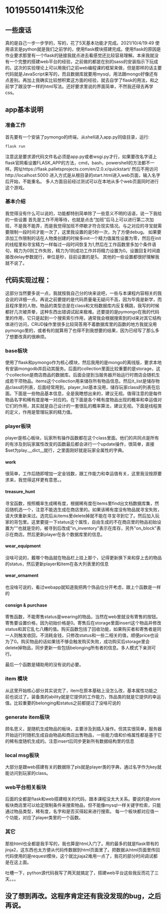 # 10195501411朱汉伦

## 一些废话
真的是自己一步一步学的，写的，花了5天基本功能才完成。2021/10/4/19:49
使用语言是python就是我们之前学的，使用flask模块搭建完成。使用flask的原因是作业要求那里有一个flask的链接我就点进去看感觉还比较容易理解。本来我就没有一个完整的搭建web平台的经验，之前做的都是在别的sass的安装指示下玩成的。这次的实验理论上可以用我们之前web编程课的框架来做，但是那样的话主要代码就是JavaScript来写的，而且数据库就要用mysql，用法跟mongo好像还有点差别。再加上我确实比较想积累这方面的经验，就去自学了flask的用法，和之前学了跟没学一样的html写法。还好要求里说的界面简单，不然我还得去再学css。

## app基本说明
### 准备工作
首先要有一个安装了pymongo的终端，从shell进入app.py同级目录，运行:
```python
flask run
```
注意这是要求源代码文件名必须是app.py或者wsgi.py才行，如果要改名字请上flask官网看设置FLASK_APP的方法，cmd，bash，powershell的方法都不一样。网址https://flask.palletsprojects.com/en/2.0.x/quickstart/
然后不用访问http://localhost:5000
进入方式是从根目录的start.html进入web页面，输入名字后开始，不能重名。
多人方面目前经过测试可以在本地从多个web页面同时进行这个游戏。

### 基本介绍
我觉得没有什么可以说的，功能都特别简单除了一些意义不明的话语，说一下我给的一些设置
首先是工作不用等待，也就是点击“加班”后马上可以进行第二次加班，不是我不能弄，而是我觉得加班不停歇才符合现实情况。与之对应的寻宝就需要限制一段时间才能一次了，这里我设置的是5秒一次，为了方便debug。
如果要添加工作限制的话在人物类创建的时候多init一个精力值属性设置为零，然后在init的线程里和寻宝精力一样每过一段时间恢复为1,然后在工作函数里多加个条件语句，精力为0则工作失败，精力为1则成功工作并将精力设置为0。设置回复时间直接改delay参数就行，单位是秒，目前设置的是5。
其他的一些设置都很好理解我就不说了。

## 代码实现过程：
这部分当然要多说一点，我就按我自己分的块来说吧，一些与本课程内容相关的我会说的详细一点。再说之前要提的是代码质量毫无疑问不高，因为毕竟是新学，而且程序里的人物，物品的类型总是在class和文档数据库内反复横跳，我写的时候都好几次被弄晕，这种东西出错调试起来极难。还要提的是pymongo在我的代码里的作用，它只是起到一个搜索索引作用，通常我会根据搜索到的id来对其它结构体进行访问，CRUD操作里很多比较简答用不着数据库里的函数的地方我就没用pymongo里的，或者有的就算用了也得不到我想要的结果，因为已经写了那么多了想要改真的很麻烦。

### base板块
使用了flask和pymongo作为核心模块，然后我用的是mongo的离线版，要求本地有安装mongodb并启动其服务。后面的collection里面比较重要的是storage，这个collection是商店商品的数据库。后面会提到当服务器开始运行时商店会随机生成若干项物品。items这个collection用来储存所有物品信息。然后it_list是储存物品class的列表，后面经常用到。player_list基本没用，储存玩家class的列表在后面。下面是一些物品基本信息，全是我瞎想出来的，建议无视。值得注意的是每件物品名字和稀有度是唯一对应的。在下面是各个稀有度物品出现的概率和幸运值对它们的作用，其实就是自己设计的一套很乱的概率算法，建议无视。下面是线程类的定义，作用是管理玩家的精力值。

### player板块
player是核心板块，玩家所有操作函数都在这个class里面。他们的共同点是所有的有涉及到玩家属性改变的函数最后都会进行一个update操作，很简单，直接$set为play.__dict__就行，之里面刚好就是玩家全属性的字典。

#### work
很简单，工作后随即增加一定金钱数，跟工作能力和幸运值有关，这里我没按原要求来，我觉得这样更有意思。。

#### treasure_hunt
寻宝函数，按照概率生成稀有度，根据稀有度在items里find出文档数据库集，然后随机选一个，注意不能选生成在商店里的。如果该稀有度没有物品就寻宝失败，请大侠重新来过。选完后从items里delete掉就不能在寻宝寻到它了。然后加入玩家的背包里。这里要提一下status这个属性，自由生成的不在商店里的物品初始设置为""也就是空的，被寻到后改成"in_inventory"表示在库存，另外"on_block"表示在商店。然后更新player在各个数据库里的信息。

#### wear_equipment
没啥可说的，戴哪个物品就在物品栏上挂上那个，记得更新换下来和穿上去的物品的status，然后更新player和item在各大列表里的信息

#### wear_ornament
也没啥可说的，看过webapp就知道我把两个饰品位分开考虑，跟上个函数是一样的

#### consign & purchase
寄售函数，不能寄售status是wearing的物品，当然在web里就没有寄售的按钮。寄售要设置价格，因为初始价格是0。寄售后在storage里面insert这个物品并修改status和其它乱七八糟的值。购买函数包括了回收功能，如果购买者和寄售者是同一人则触发收回，不消耗金钱，只修改status和一些二相关的值，顺便price也设为了0。购买物品的话如果钱不够会触发购买失败，成功购买后storage里会delete掉物品，同步更新一些包括belonging所有者的信息。多人模式下亲测可行。

最后一个函数是辅助用的没有说的必要。

### item 模块
从这里开始核心部分其实说完了，item在原本基础上没怎么改，基本属性功能之前也说过了。装备类的ability就是它提供的工作能力，饰品类的就是它提供的幸运值。比较重要的belonging和status之前都提过了没啥可说的

### generate item板块
顾名思义，是随机生成物品的板块，主要涉及到插入操作。但其实很简单，服务器开始运行时随机生成自由物品和商店出售物品，一些能力值和价格属性都是基于它的稀有度随机生成的。注意insert后同步更新所有数据结构里的信息

### local msg板块
大部分是跟web搭建有关的数据除了pls就是player类的字典，通过名字作为key就能访问到玩家的class。

### web平台相关板块
后面的全都是flask和web搭建相关的代码，跟本课程没太大关系。要说的是store板块商店里可以给定限制条件来搜索物品，但不能像mysql一样关键字检索，只能通过物品类型，稀有度，名字和是否买得起来进行搜索。
每一个板块都对应值一个功能，对应了player类里的一个函数。

### 其它
那些html也全都是我手写的，我也算是html入门了。用的最多的就是flask带有的jinja2，这东西也太方便从代码传数据到html页面里了。把数据从html页面里传回代码使用的是request模块，这个就比jiaja2难用一点了，我花的部分时间调试都是在这上面。

吐槽一下，python源代码我写了两天就搞定了，搭建web平台这些我反而花了三天。。。

## 没了想到再改。这程序肯定还有我没发现的bug，之后再说。
